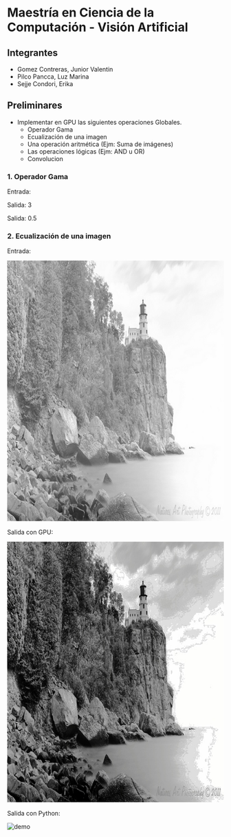 # Maestría en Ciencia de la Computación - Visión Artificial
## Integrantes
- Gomez Contreras, Junior Valentin
- Pilco Pancca, Luz Marina
- Sejje Condori, Erika

## Preliminares
- Implementar en GPU las siguientes operaciones Globales.
  - Operador Gama
  - Ecualización de una imagen
  - Una operación aritmética (Ejm: Suma de imágenes)
  - Las operaciones lógicas (Ejm: AND u OR)
  - Convolucion
 
### 1. Operador Gama
Entrada:

Salida: 3 
 
Salida: 0.5                                                                  
  
  
### 2. Ecualización de una imagen
Entrada:
<div>
  <img src="https://github.com/zulmarina1687/MCC-VA/blob/main/Resultados/img.jpg" alt="demo" height="605">
</div>

Salida con GPU:  
<div>
  <img src="https://github.com/zulmarina1687/MCC-VA/blob/main/Resultados/img_equalized_gpu.jpg" alt="demo" height="605">
</div>

Salida con Python:  
<div>
  <img src="https://github.com/zulmarina1687/MCC-VA/blob/main/Resultados/img_equalized_python.jpg)" alt="demo" height="605">
</div>
